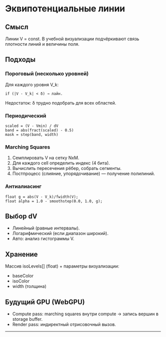 # Эквипотенциальные линии

## Смысл
Линии V = const. В учебной визуализации подчёркивают связь плотности линий и величины поля.

## Подходы

### Пороговый (несколько уровней)
Для каждого уровня V_k:
```
if (|V - V_k| < δ) → лайн.
```
Недостаток: δ трудно подобрать для всех областей.

### Периодический
```
scaled = (V - Vmin) / dV  
band = abs(fract(scaled) - 0.5)  
mask = step(band, width)
```

### Marching Squares
1. Семплировать V на сетку NxM.
2. Для каждого cell определить индекс (4 бита).
3. Вычислить пересечения рёбер, собрать сегменты.
4. Постпроцесс (слияние, упорядочивание) — получение полилиний.

### Антиалиасинг
```
float g = abs(V - V_k)/fwidth(V);
float alpha = 1.0 - smoothstep(0.0, 1.0, g);
```

## Выбор dV
- Линейный (равные интервалы).
- Логарифмический (если диапазон широкий).
- Авто: анализ гистограммы V.

## Хранение
Массив isoLevels[] (float) + параметры визуализации:
- baseColor
- isoColor
- width (толщина)

## Будущий GPU (WebGPU)
- Compute pass: marching squares внутри compute → запись вершин в storage buffer.
- Render pass: индиректный отрисовочный вызов.

---
